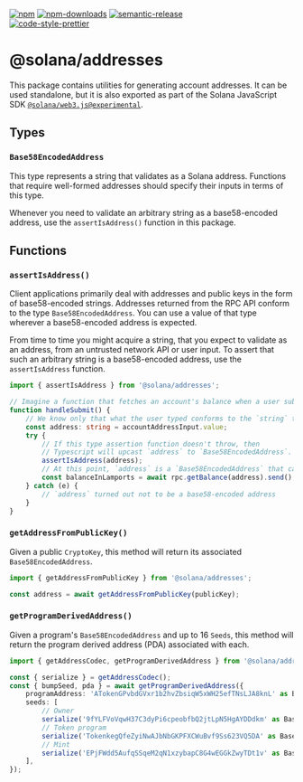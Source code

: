 [![npm][npm-image]][npm-url]
[![npm-downloads][npm-downloads-image]][npm-url]
[![semantic-release][semantic-release-image]][semantic-release-url]
<br />
[![code-style-prettier][code-style-prettier-image]][code-style-prettier-url]

[code-style-prettier-image]: https://img.shields.io/badge/code_style-prettier-ff69b4.svg?style=flat-square
[code-style-prettier-url]: https://github.com/prettier/prettier
[npm-downloads-image]: https://img.shields.io/npm/dm/@solana/addresses/experimental.svg?style=flat
[npm-image]: https://img.shields.io/npm/v/@solana/addresses/experimental.svg?style=flat
[npm-url]: https://www.npmjs.com/package/@solana/addresses/v/experimental
[semantic-release-image]: https://img.shields.io/badge/%20%20%F0%9F%93%A6%F0%9F%9A%80-semantic--release-e10079.svg
[semantic-release-url]: https://github.com/semantic-release/semantic-release

# @solana/addresses

This package contains utilities for generating account addresses. It can be used standalone, but it is also exported as part of the Solana JavaScript SDK [`@solana/web3.js@experimental`](https://github.com/solana-labs/solana-web3.js/tree/master/packages/library).

## Types

### `Base58EncodedAddress`

This type represents a string that validates as a Solana address. Functions that require well-formed addresses should specify their inputs in terms of this type.

Whenever you need to validate an arbitrary string as a base58-encoded address, use the `assertIsAddress()` function in this package.

## Functions

### `assertIsAddress()`

Client applications primarily deal with addresses and public keys in the form of base58-encoded strings. Addresses returned from the RPC API conform to the type `Base58EncodedAddress`. You can use a value of that type wherever a base58-encoded address is expected.

From time to time you might acquire a string, that you expect to validate as an address, from an untrusted network API or user input. To assert that such an arbitrary string is a base58-encoded address, use the `assertIsAddress` function.

```ts
import { assertIsAddress } from '@solana/addresses';

// Imagine a function that fetches an account's balance when a user submits a form.
function handleSubmit() {
    // We know only that what the user typed conforms to the `string` type.
    const address: string = accountAddressInput.value;
    try {
        // If this type assertion function doesn't throw, then
        // Typescript will upcast `address` to `Base58EncodedAddress`.
        assertIsAddress(address);
        // At this point, `address` is a `Base58EncodedAddress` that can be used with the RPC.
        const balanceInLamports = await rpc.getBalance(address).send();
    } catch (e) {
        // `address` turned out not to be a base58-encoded address
    }
}
```

### `getAddressFromPublicKey()`

Given a public `CryptoKey`, this method will return its associated `Base58EncodedAddress`.

```ts
import { getAddressFromPublicKey } from '@solana/addresses';

const address = await getAddressFromPublicKey(publicKey);
```

### `getProgramDerivedAddress()`

Given a program's `Base58EncodedAddress` and up to 16 `Seeds`, this method will return the program derived address (PDA) associated with each.

```ts
import { getAddressCodec, getProgramDerivedAddress } from '@solana/addresses';

const { serialize } = getAddressCodec();
const { bumpSeed, pda } = await getProgramDerivedAddress({
    programAddress: 'ATokenGPvbdGVxr1b2hvZbsiqW5xWH25efTNsLJA8knL' as Base58EncodedAddress,
    seeds: [
        // Owner
        serialize('9fYLFVoVqwH37C3dyPi6cpeobfbQ2jtLpN5HgAYDDdkm' as Base58EncodedAddress),
        // Token program
        serialize('TokenkegQfeZyiNwAJbNbGKPFXCWuBvf9Ss623VQ5DA' as Base58EncodedAddress),
        // Mint
        serialize('EPjFWdd5AufqSSqeM2qN1xzybapC8G4wEGGkZwyTDt1v' as Base58EncodedAddress),
    ],
});
```
